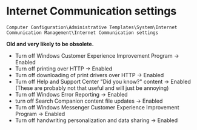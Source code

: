 # Internet Communication settings

`Computer Configuration\Administrative Templates\System\Internet Communication Management\Internet Communication settings`

**Old and very likely to be obsolete.**

- Turn off Windows Customer Experience Improvement Program -> Enabled
- Turn off printing over HTTP -> Enabled
- Turn off downloading of print drivers over HTTP -> Enabled
- Turn off Help and Support Center "Did you know?" content -> Enabled (These are probably not that useful and will just be annoying)
- Turn off Windows Error Reporting -> Enabled
- turn off Search Companion content file updates -> Enabled
- Turn off Windows Messenger Customer Experience Improvement Program -> Enabled
- Turn off handwriting personalization and data sharing -> Enabled